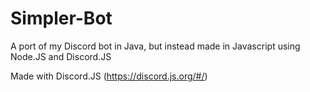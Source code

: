 # Simpler-Bot
A port of my Discord bot in Java, but instead made in Javascript using Node.JS and Discord.JS

Made with Discord.JS (https://discord.js.org/#/)
